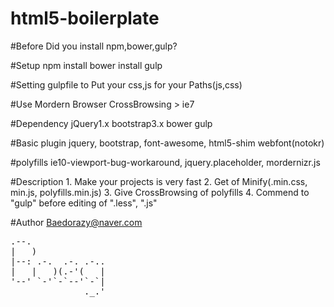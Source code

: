 # html5-boilerplate


#Before 
    Did you install npm,bower,gulp?

#Setup
    npm install
    bower install
    gulp

#Setting
    gulpfile to Put your css,js for your Paths(js,css)

#Use
    Mordern Browser
    CrossBrowsing > ie7

#Dependency
    jQuery1.x
    bootstrap3.x
    bower
    gulp

#Basic plugin
    jquery, bootstrap, font-awesome, html5-shim
    webfont(notokr)

#polyfills
    ie10-viewport-bug-workaround, jquery.placeholder, mordernizr.js

#Description
    1. Make your projects is very fast
    2. Get of Minify(.min.css, min.js, polyfills.min.js) 
    3. Give CrossBrowsing of polyfills
    4. Commend to "gulp" before editing of ".less", ".js"

#Author
    Baedorazy@naver.com

<pre>
.--.              
|   )             
|--: .-.  .-. .-..
|   |   )(.-'(   |
'--' `-'`-`--'`-`|
              ._.'
                  
</pre>

